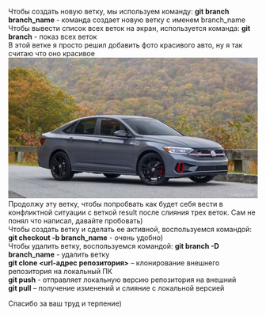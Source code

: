 Чтобы создать новую ветку, мы используем команду:
**git branch branch_name** - команда создает новую ветку с именем branch_name  
Чтобы вывести список всех веток на экран, используется команда:
**git branch** - показ всех веток  
В этой ветке я просто решил добавить фото красивого авто, ну я так считаю что оно красивое
![VW jeatta GLI 2022](auto.jpg)
Продолжу эту ветку, чтобы попробвать как будет себя вести в конфликтной ситуации с веткой result после слияния трех веток. Сам не понял что написал, давайте пробовать)  
Чтобы создать ветку и сделать ее активной, воспользуемся командой:
**git checkout -b branch_name** - очень удобно)  
Чтобы удалить ветку, воспользуемся командой:
**git branch -D branch_name** - удалить ветку  
**git clone <url-адрес репозитория>** – клонирование внешнего репозитория на  локальный ПК  
**git push** - отправляет локальную версию репозитория на внешний  
**git pull** – получение изменений и слияние с локальной версией

Спасибо за ваш труд и терпение) 
